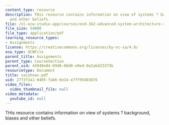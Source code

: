 ```yaml
---
content_type: resource
description: THis resource contains information on view of systems ? background, biases
  and other beliefs.
file: /ol-ocw-studio-app/courses/esd-342-advanced-system-architecture-spring-2006/27f3f3a10405fab66e14e7ff95403876_vaishnav.pdf
file_size: 54000
file_type: application/pdf
learning_resource_types:
- Assignments
license: https://creativecommons.org/licenses/by-nc-sa/4.0/
ocw_type: OCWFile
parent_title: Assignments
parent_type: CourseSection
parent_uid: 44948e84-69d8-66d0-e9ed-8e2abd23373b
resourcetype: Document
title: vaishnav.pdf
uid: 27f3f3a1-0405-fab6-6e14-e7ff95403876
video_files:
  video_thumbnail_file: null
video_metadata:
  youtube_id: null
---
```

THis resource contains information on view of systems ? background, biases and other beliefs.